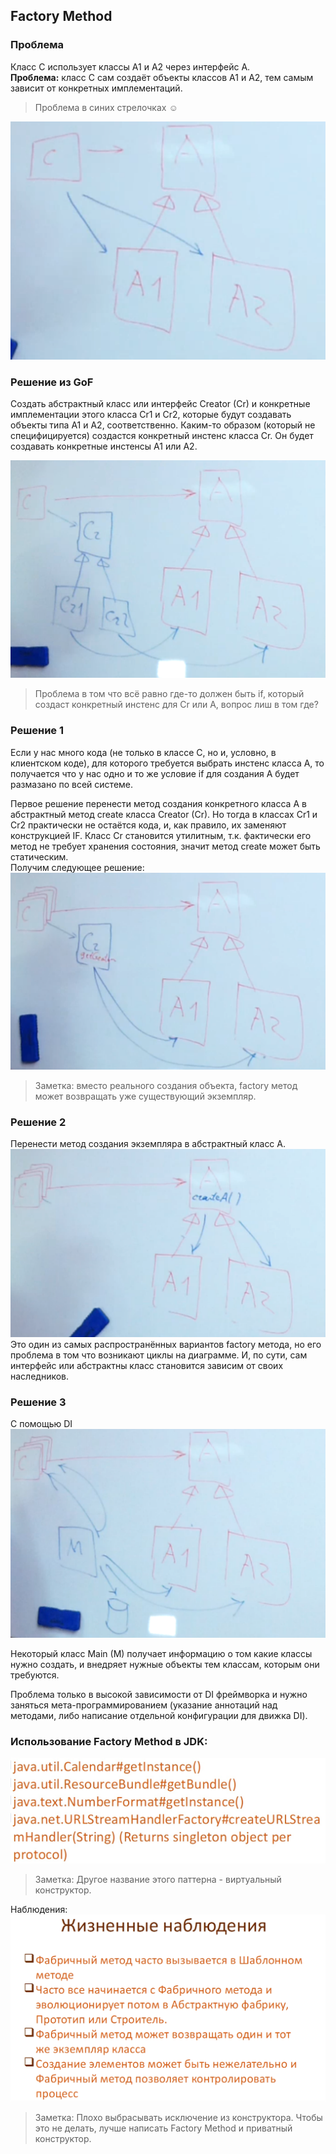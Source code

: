 ## Factory Method
### Проблема
Класс C использует классы A1 и A2 через интерфейс A. <br>
<b>Проблема:</b> класс C сам создаёт объекты классов A1 и A2, тем самым зависит от конкретных имплементаций.
> Проблема в синих стрелочках ☺

<img src="./imgs/img_1.png">

### Решение из GoF
Создать абстрактный класс или интерфейс Creator (Cr) и конкретные имплементации этого класса Cr1 и Cr2, которые будут создавать объекты типа A1 и A2, соответственно.
Каким-то образом (который не специфицируется) создастся конкретный инстенс класса Cr. 
Он будет создавать конкретные инстенсы A1 или A2.

<img src="./imgs/img_2.png">

> Проблема в том что всё равно где-то должен быть if, который создаст конкретный инстенс для Cr или A, вопрос лиш в том где?

### Решение 1
Если у нас много кода (не только в классе C, но и, условно, в клиентском коде), для которого требуется выбрать инстенс класса A, то получается что у нас одно и то же условие if для создания A будет размазано по всей системе.

Первое решение перенести метод создания конкретного класса A в абстрактный метод create класса Creator (Cr).
Но тогда в классах Cr1 и Cr2 практически не остаётся кода, и, как правило, их заменяют конструкцией IF.
Класс Cr становится утилитным, т.к. фактически его метод не требует хранения состояния, значит метод create может быть статическим.
<br>
Получим следующее решение:
<img src="./imgs/img_3.png">

> Заметка: вместо реального создания объекта, factory метод может возвращать уже существующий экземпляр.

### Решение 2
Перенести метод создания экземпляра в абстрактный класс A.
<img src="./imgs/img_4.png">
Это один из самых распространённых вариантов factory метода, 
но его проблема в том что возникают циклы на диаграмме. 
И, по сути, сам интерфейс или абстрактны класс становится зависим от своих наследников.

### Решение 3
С помощью DI
<img src="./imgs/img_5.png">

Некоторый класс Main (M) получает информацию о том какие классы нужно создать, и внедряет нужные объекты тем классам, которым они требуются.

Проблема только в высокой зависимости от DI фреймворка и нужно заняться мета-программированием (указание аннотаций над методами, либо написание отдельной конфигурации для движка DI).

### Использование Factory Method в JDK:
<img src="./imgs/FM_JDK_examples.jpg">

> Заметка: Другое название этого паттерна - виртуальный конструктор.

Наблюдения:
<img src="./imgs/notes.png">

> Заметка: Плохо выбрасывать исключение из конструктора. Чтобы это не делать, лучше написать Factory Method и приватный конструктор.

